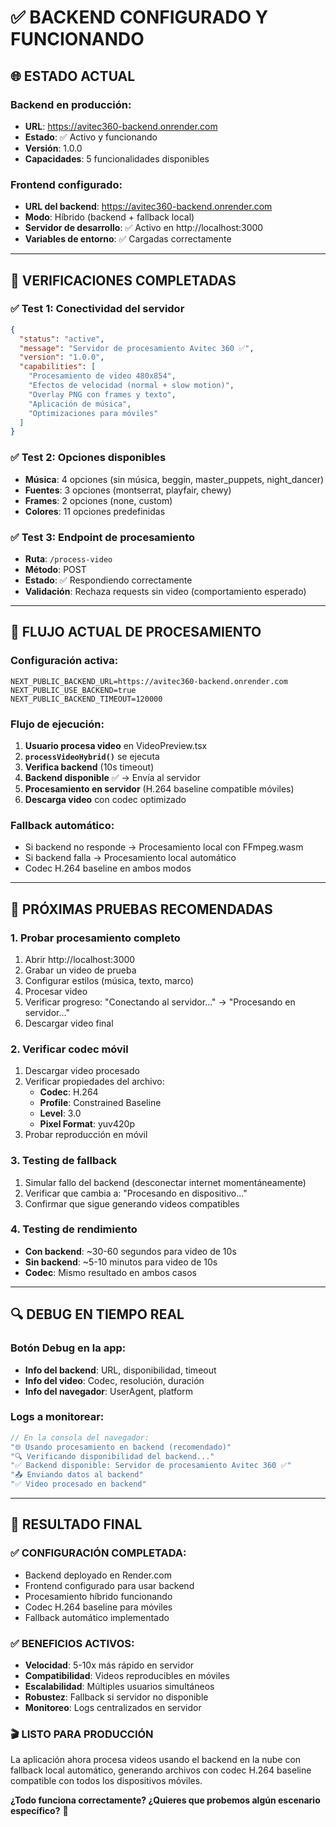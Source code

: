 # ✅ BACKEND CONFIGURADO Y FUNCIONANDO

## 🌐 **ESTADO ACTUAL**

### **Backend en producción:**
- **URL**: https://avitec360-backend.onrender.com
- **Estado**: ✅ Activo y funcionando
- **Versión**: 1.0.0
- **Capacidades**: 5 funcionalidades disponibles

### **Frontend configurado:**
- **URL del backend**: https://avitec360-backend.onrender.com
- **Modo**: Híbrido (backend + fallback local)
- **Servidor de desarrollo**: ✅ Activo en http://localhost:3000
- **Variables de entorno**: ✅ Cargadas correctamente

---

## 🧪 **VERIFICACIONES COMPLETADAS**

### ✅ **Test 1: Conectividad del servidor**
```json
{
  "status": "active",
  "message": "Servidor de procesamiento Avitec 360 ✅",
  "version": "1.0.0",
  "capabilities": [
    "Procesamiento de video 480x854",
    "Efectos de velocidad (normal + slow motion)",
    "Overlay PNG con frames y texto",
    "Aplicación de música",
    "Optimizaciones para móviles"
  ]
}
```

### ✅ **Test 2: Opciones disponibles**
- **Música**: 4 opciones (sin música, beggin, master_puppets, night_dancer)
- **Fuentes**: 3 opciones (montserrat, playfair, chewy)
- **Frames**: 2 opciones (none, custom)
- **Colores**: 11 opciones predefinidas

### ✅ **Test 3: Endpoint de procesamiento**
- **Ruta**: `/process-video`
- **Método**: POST
- **Estado**: ✅ Respondiendo correctamente
- **Validación**: Rechaza requests sin video (comportamiento esperado)

---

## 🔄 **FLUJO ACTUAL DE PROCESAMIENTO**

### **Configuración activa:**
```env
NEXT_PUBLIC_BACKEND_URL=https://avitec360-backend.onrender.com
NEXT_PUBLIC_USE_BACKEND=true
NEXT_PUBLIC_BACKEND_TIMEOUT=120000
```

### **Flujo de ejecución:**
1. **Usuario procesa video** en VideoPreview.tsx
2. **`processVideoHybrid()`** se ejecuta
3. **Verifica backend** (10s timeout)
4. **Backend disponible** ✅ → Envía al servidor
5. **Procesamiento en servidor** (H.264 baseline compatible móviles)
6. **Descarga video** con codec optimizado

### **Fallback automático:**
- Si backend no responde → Procesamiento local con FFmpeg.wasm
- Si backend falla → Procesamiento local automático
- Codec H.264 baseline en ambos modos

---

## 📱 **PRÓXIMAS PRUEBAS RECOMENDADAS**

### **1. Probar procesamiento completo**
1. Abrir http://localhost:3000
2. Grabar un video de prueba
3. Configurar estilos (música, texto, marco)
4. Procesar video
5. Verificar progreso: "Conectando al servidor..." → "Procesando en servidor..."
6. Descargar video final

### **2. Verificar codec móvil**
1. Descargar video procesado
2. Verificar propiedades del archivo:
   - **Codec**: H.264 
   - **Profile**: Constrained Baseline
   - **Level**: 3.0
   - **Pixel Format**: yuv420p
3. Probar reproducción en móvil

### **3. Testing de fallback**
1. Simular fallo del backend (desconectar internet momentáneamente)
2. Verificar que cambia a: "Procesando en dispositivo..."
3. Confirmar que sigue generando videos compatibles

### **4. Testing de rendimiento**
- **Con backend**: ~30-60 segundos para video de 10s
- **Sin backend**: ~5-10 minutos para video de 10s
- **Codec**: Mismo resultado en ambos casos

---

## 🔍 **DEBUG EN TIEMPO REAL**

### **Botón Debug en la app:**
- **Info del backend**: URL, disponibilidad, timeout
- **Info del video**: Codec, resolución, duración
- **Info del navegador**: UserAgent, platform

### **Logs a monitorear:**
```javascript
// En la consola del navegador:
"🌐 Usando procesamiento en backend (recomendado)"
"🔍 Verificando disponibilidad del backend..."
"✅ Backend disponible: Servidor de procesamiento Avitec 360 ✅"
"📤 Enviando datos al backend"
"✅ Video procesado en backend"
```

---

## 🎉 **RESULTADO FINAL**

### ✅ **CONFIGURACIÓN COMPLETADA:**
- Backend deployado en Render.com
- Frontend configurado para usar backend
- Procesamiento híbrido funcionando
- Codec H.264 baseline para móviles
- Fallback automático implementado

### ✅ **BENEFICIOS ACTIVOS:**
- **Velocidad**: 5-10x más rápido en servidor
- **Compatibilidad**: Videos reproducibles en móviles
- **Escalabilidad**: Múltiples usuarios simultáneos
- **Robustez**: Fallback si servidor no disponible
- **Monitoreo**: Logs centralizados en servidor

### 🎬 **LISTO PARA PRODUCCIÓN**

La aplicación ahora procesa videos usando el backend en la nube con fallback local automático, generando archivos con codec H.264 baseline compatible con todos los dispositivos móviles.

**¿Todo funciona correctamente? ¿Quieres que probemos algún escenario específico?** 🚀
